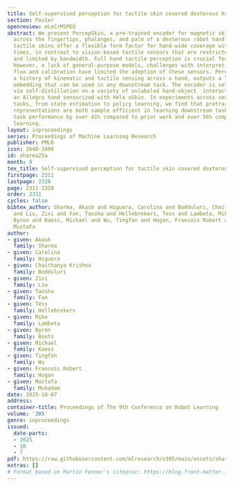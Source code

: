 ```yaml
---
title: Self-supervised perception for tactile skin covered dexterous hands
section: Poster
openreview: eLeCrM5PEO
abstract: We present PercepSkin, a pre-trained encoder for magnetic skin sensors distributed
  across the fingertips, phalanges, and palm of a dexterous robot hand.  Magnetic
  tactile skins offer a flexible form factor for hand-wide coverage with fast response
  times, in contrast to vision-based tactile sensors that are restricted to the fingertips
  and limited by bandwidth. Full hand tactile perception is crucial for robot dexterity.
  However, a lack of general-purpose models, challenges with interpreting magnetic
  flux and calibration have limited the adoption of these sensors. PercepSkin, given
  a history of kinematic and tactile sensing across a hand, outputs a latent tactile
  embedding that can be used in any downstream task. The encoder is self-supervised
  via self-distillation on a variety of unlabeled hand-object  interactions using
  an Allegro hand sensorized with Xela uSkin. In experiments across several benchmark
  tasks, from state estimation to policy learning, we find that pretrained PercepSkin
  representations are both sample efficient in learning downstream tasks and improve
  task performance by over 41% compared to prior work and over 56% compared to end-to-end
  learning.
layout: inproceedings
series: Proceedings of Machine Learning Research
publisher: PMLR
issn: 2640-3498
id: sharma25a
month: 0
tex_title: Self-supervised perception for tactile skin covered dexterous hands
firstpage: 2311
lastpage: 2328
page: 2311-2328
order: 2311
cycles: false
bibtex_author: Sharma, Akash and Higuera, Carolina and Bodduluri, Chaithanya Krishna
  and Liu, Zixi and Fan, Taosha and Hellebrekers, Tess and Lambeta, Mike and Boots,
  Byron and Kaess, Michael and Wu, Tingfan and Hogan, Francois Robert and Mukadam,
  Mustafa
author:
- given: Akash
  family: Sharma
- given: Carolina
  family: Higuera
- given: Chaithanya Krishna
  family: Bodduluri
- given: Zixi
  family: Liu
- given: Taosha
  family: Fan
- given: Tess
  family: Hellebrekers
- given: Mike
  family: Lambeta
- given: Byron
  family: Boots
- given: Michael
  family: Kaess
- given: Tingfan
  family: Wu
- given: Francois Robert
  family: Hogan
- given: Mustafa
  family: Mukadam
date: 2025-10-07
address:
container-title: Proceedings of The 9th Conference on Robot Learning
volume: '305'
genre: inproceedings
issued:
  date-parts:
  - 2025
  - 10
  - 7
pdf: https://raw.githubusercontent.com/mlresearch/v305/main/assets/sharma25a/sharma25a.pdf
extras: []
# Format based on Martin Fenner's citeproc: https://blog.front-matter.io/posts/citeproc-yaml-for-bibliographies/
---
```

